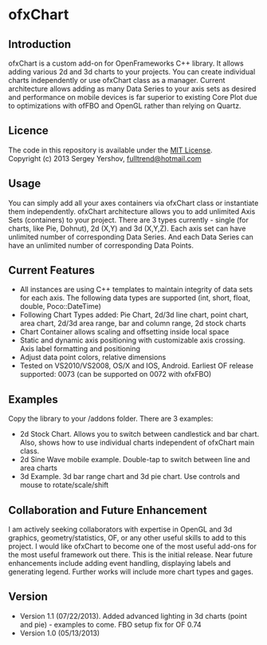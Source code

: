 ofxChart
========
Introduction
------------
ofxChart is a custom add-on for OpenFrameworks C++ library. It allows adding various 2d and 3d charts to your projects. You can create individual charts independently or use ofxChart class as a manager. Current architecture allows adding as many Data Series to your axis sets as desired and performance on mobile devices is far superior to existing Core Plot due to optimizations with ofFBO and OpenGL rather than relying on Quartz. 

Licence
-------
The code in this repository is available under the [MIT License](https://secure.wikimedia.org/wikipedia/en/wiki/Mit_license).  
Copyright (c) 2013 Sergey Yershov, fulltrend@hotmail.com

Usage
------------
You can simply add all your axes containers via ofxChart class or instantiate them independently. ofxChart architecture allows you to add unlimited Axis Sets (containers) to your project. There are 3 types currently - single (for charts, like Pie, Dohnut), 2d (X,Y) and 3d (X,Y,Z). Each axis set can have unlimited number of corresponding Data Series. And each Data Series can have an unlimited number of corresponding Data Points. 

Current Features
------------
- All instances are using C++ templates to maintain integrity of data sets for each axis. The following data types are supported (int, short, float, double, Poco::DateTime)
- Following Chart Types added: Pie Chart, 2d/3d line chart, point chart, area chart, 2d/3d area range, bar and column range, 2d stock charts
- Chart Container allows scaling and offsetting inside local space
- Static and dynamic axis positioning with customizable axis crossing. Axis label formatting and positioning
- Adjust data point colors, relative dimensions
- Tested on VS2010/VS2008, OS/X and IOS, Android. Earliest OF release supported: 0073 (can be supported on 0072 with ofxFBO)



Examples
------------
Copy the library  to your /addons folder. There are 3 examples:
- 2d Stock Chart. Allows you to switch between candlestick and bar chart. Also, shows how to use individual charts independent of ofxChart main class.
- 2d Sine Wave mobile example. Double-tap to switch between line and area charts
- 3d Example. 3d bar range chart and 3d pie chart. Use controls and mouse to rotate/scale/shift


Collaboration and Future Enhancement
------------
I am actively seeking collaborators with expertise in OpenGL and 3d graphics, geometry/statistics, OF, or any other useful skills to add to this project. I would like ofxChart to become one of the most useful add-ons for the most useful framework out there. 
This is the initial release. Near future enhancements include adding event handling, displaying labels and generating legend. Further works will include more chart types and gages.

Version
------------
- Version 1.1 (07/22/2013). Added advanced lighting in 3d charts (point and pie) - examples to come. FBO setup fix for OF 0.74
- Version 1.0 (05/13/2013)
